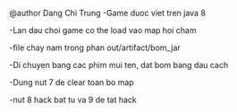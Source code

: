 @author Dang Chi Trung 
-Game duoc viet tren java 8

-Lan dau choi game co the load vao map hoi cham 

-file chay nam trong phan out/artifact/bom_jar

-Di chuyen bang cac phim mui ten, dat bom bang dau cach

-Dung nut 7 de clear toan bo map 

-nut 8 hack bat tu va 9 de tat hack



